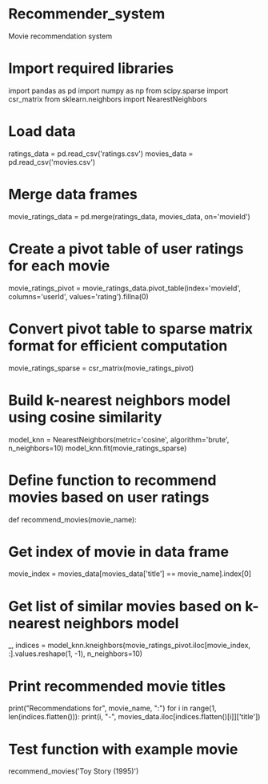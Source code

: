 # Recommender_system
Movie recommendation system

# Import required libraries
import pandas as pd
import numpy as np
from scipy.sparse import csr_matrix
from sklearn.neighbors import NearestNeighbors

# Load data
ratings_data = pd.read_csv('ratings.csv')
movies_data = pd.read_csv('movies.csv')

# Merge data frames
movie_ratings_data = pd.merge(ratings_data, movies_data, on='movieId')

# Create a pivot table of user ratings for each movie
movie_ratings_pivot = movie_ratings_data.pivot_table(index='movieId', columns='userId', values='rating').fillna(0)

# Convert pivot table to sparse matrix format for efficient computation
movie_ratings_sparse = csr_matrix(movie_ratings_pivot)

# Build k-nearest neighbors model using cosine similarity
model_knn = NearestNeighbors(metric='cosine', algorithm='brute', n_neighbors=10)
model_knn.fit(movie_ratings_sparse)

# Define function to recommend movies based on user ratings
def recommend_movies(movie_name):
  # Get index of movie in data frame
  movie_index = movies_data[movies_data['title'] == movie_name].index[0]

  # Get list of similar movies based on k-nearest neighbors model
  _, indices = model_knn.kneighbors(movie_ratings_pivot.iloc[movie_index, :].values.reshape(1, -1), n_neighbors=10)

  # Print recommended movie titles
  print("Recommendations for", movie_name, ":")
  for i in range(1, len(indices.flatten())):
    print(i, "-", movies_data.iloc[indices.flatten()[i]]['title'])

# Test function with example movie
recommend_movies('Toy Story (1995)')

